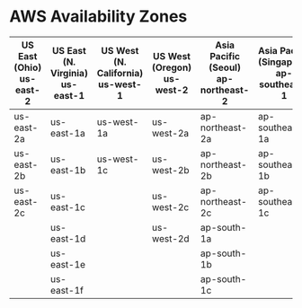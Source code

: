 # AWS Availability Zones

| US East (Ohio) us-east-2 | US East (N. Virginia) us-east-1 | US West (N. California) us-west-1 | US West (Oregon) us-west-2 | Asia Pacific (Seoul) ap-northeast-2 | Asia Pacific (Singapore) ap-southeast-1 | Asia Pacific (Sydney) ap-southeast-2 | Asia Pacific (Tokyo) ap-northeast-1 | Canada (Central) ca-central-1 | Europe (Frankfurt) eu-central-1 | Europe (Ireland) eu-west-1 | Europe (London) eu-west-2 | Europe (Paris) eu-west-3 | Europe (Stockholm) eu-north-1 | South America (Sao Paulo) sa-east-1 |
| ------------------------ | ------------------------------- | --------------------------------- | -------------------------- | ----------------------------------- | --------------------------------------- | ------------------------------------ | ----------------------------------- | ----------------------------- | ------------------------------- | -------------------------- | ------------------------- | ------------------------ | ----------------------------- | ----------------------------------- |
| us-east-2a               | us-east-1a                      | us-west-1a                        | us-west-2a                 | ap-northeast-2a                     | ap-southeast-1a                         | ap-southeast-2a                      | ap-northeast-1a                     | ca-central-1a                 | eu-central-1a                   | eu-west-1a                 | eu-west-2a                | eu-west-3a               | eu-north-1a                   | sa-east-1a                          |
| us-east-2b               | us-east-1b                      | us-west-1c                        | us-west-2b                 | ap-northeast-2b                     | ap-southeast-1b                         | ap-southeast-2b                      | ap-northeast-1c                     | ca-central-1b                 | eu-central-1b                   | eu-west-1b                 | eu-west-2b                | eu-west-3b               | eu-north-1b                   | sa-east-1b                          |
| us-east-2c               | us-east-1c                      |                                   | us-west-2c                 | ap-northeast-2c                     | ap-southeast-1c                         | ap-southeast-2c                      | ap-northeast-1d                     | eu-central-1c                 | eu-west-1c                      | eu-west-2c                 | eu-west-3c                | eu-north-1c              | sa-east-1c                    |
|                          | us-east-1d                      |                                   | us-west-2d                 | ap-south-1a                         |                                         |                                      |                                     |                               |                                 |                            |                           |                          |                               |
|                          | us-east-1e                      |                                   |                            | ap-south-1b                         |                                         |                                      |                                     |                               |                                 |                            |                           |                          |                               |
|                          | us-east-1f                      |                                   |                            | ap-south-1c                         |                                         |                                      |                                     |                               |                                 |                            |                           |                          |                               |

